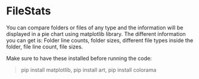 # FileStats
You can compare folders or files of any type and the information will be displayed in a pie chart using matplotlib library. The different information you can get is: Folder line counts, folder sizes, different file types inside the folder, file line count, file sizes.

Make sure to have these installed before running the code:
>pip install matplotlib, pip install art, pip install colorama
